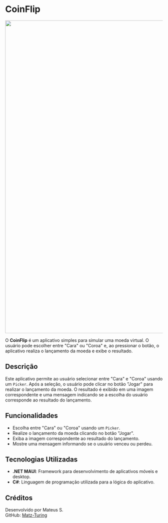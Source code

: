 # CoinFlip

<img src="https://user-images.githubusercontent.com/74038190/212284115-f47cd8ff-2ffb-4b04-b5bf-4d1c14c0247f.gif" width="1000">

O **CoinFlip** é um aplicativo simples para simular uma moeda virtual. O usuário pode escolher entre "Cara" ou "Coroa" e, ao pressionar o botão, o aplicativo realiza o lançamento da moeda e exibe o resultado.

## Descrição

Este aplicativo permite ao usuário selecionar entre "Cara" e "Coroa" usando um `Picker`. Após a seleção, o usuário pode clicar no botão "Jogar" para realizar o lançamento da moeda. O resultado é exibido em uma imagem correspondente e uma mensagem indicando se a escolha do usuário corresponde ao resultado do lançamento.

## Funcionalidades

- Escolha entre "Cara" ou "Coroa" usando um `Picker`.
- Realize o lançamento da moeda clicando no botão "Jogar".
- Exiba a imagem correspondente ao resultado do lançamento.
- Mostre uma mensagem informando se o usuário venceu ou perdeu.

## Tecnologias Utilizadas

- **.NET MAUI**: Framework para desenvolvimento de aplicativos móveis e desktop.
- **C#**: Linguagem de programação utilizada para a lógica do aplicativo.

## Créditos

Desenvolvido por Mateus S.  
GitHub: [Matz-Turing](https://github.com/Matz-Turing)
